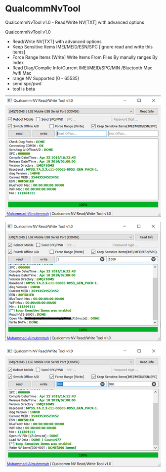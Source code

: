 # QualcommNvTool
QualcommNvTool v1.0 - Read/Write NV[TXT] with advanced options

QualcommNvTool v1.0
- Read/Write NV[TXT] with advanced options
- Keep Sensitive Items IMEI/MEID/ESN/SPC [ignore read and write this items]
- Force Range Items [Write] Write Items From Files By manully ranges By Index
- Read Diag/Complie Info/Current IMEI/MEID/SPC/MIN /Bluetooth Mac /wifi Mac
- range NV Supported [0 - 65535]
- send spc/pwd
- tool is beta

![Pic](https://github.com/Muhmmad-Almuhmmah/QualcommNvTool/blob/main/imgs/1.png)

![Pic](https://github.com/Muhmmad-Almuhmmah/QualcommNvTool/blob/main/imgs/2.png)

![Pic](https://github.com/Muhmmad-Almuhmmah/QualcommNvTool/blob/main/imgs/3.png)
